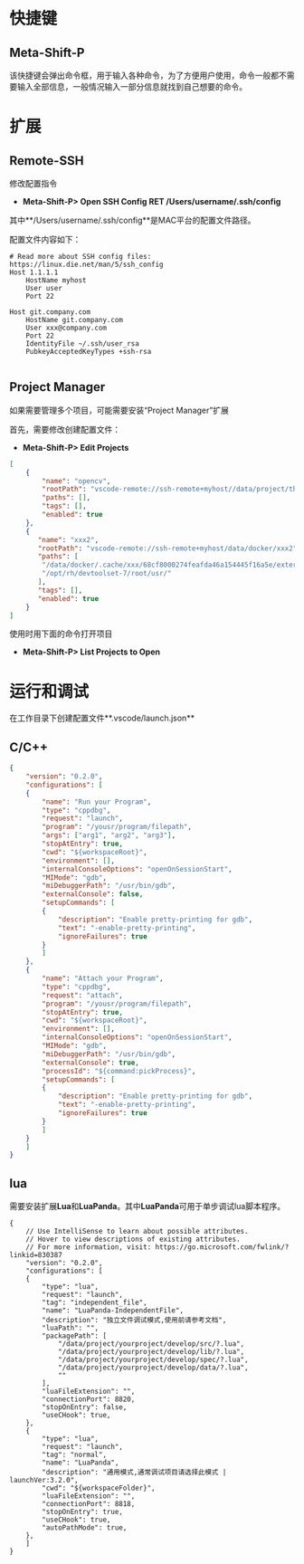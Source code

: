 
# 快捷键
## **Meta-Shift-P**
该快捷键会弹出命令框，用于输入各种命令，为了方便用户使用，命令一般都不需要输入全部信息，一般情况输入一部分信息就找到自己想要的命令。

# 扩展

## Remote-SSH

修改配置指令
- **Meta-Shift-P> Open SSH Config RET /Users/username/.ssh/config**

其中**/Users/username/.ssh/config**是MAC平台的配置文件路径。

配置文件内容如下：
```
# Read more about SSH config files: https://linux.die.net/man/5/ssh_config
Host 1.1.1.1
    HostName myhost
    User user
    Port 22

Host git.company.com
    HostName git.company.com
    User xxx@company.com
    Port 22
    IdentityFile ~/.ssh/user_rsa
    PubkeyAcceptedKeyTypes +ssh-rsa
					   
```

## Project Manager
如果需要管理多个项目，可能需要安装“Project Manager”扩展  

首先，需要修改创建配置文件：
- **Meta-Shift-P> Edit Projects**

``` json
[
	{
        "name": "opencv",
        "rootPath": "vscode-remote://ssh-remote+myhost//data/project/third/opencv",
        "paths": [],
        "tags": [],
        "enabled": true
	},
	{
       "name": "xxx2",
       "rootPath": "vscode-remote://ssh-remote+myhost/data/docker/xxx2",
       "paths": [
       	"/data/docker/.cache/xxx/68cf8000274feafda46a154445f16a5e/external",
       	"/opt/rh/devtoolset-7/root/usr/"
       ],
       "tags": [],
       "enabled": true
	}
]
```

使用时用下面的命令打开项目
- **Meta-Shift-P> List Projects to Open**


# 运行和调试

在工作目录下创建配置文件**.vscode/launch.json**

## C/C++
``` json
{
    "version": "0.2.0",
    "configurations": [
	{
	    "name": "Run your Program",
	    "type": "cppdbg",
	    "request": "launch",
	    "program": "/yousr/program/filepath",
	    "args": ["arg1", "arg2", "arg3"],
	    "stopAtEntry": true,
	    "cwd": "${workspaceRoot}",
	    "environment": [],
	    "internalConsoleOptions": "openOnSessionStart",
	    "MIMode": "gdb",
	    "miDebuggerPath": "/usr/bin/gdb",
	    "externalConsole": false,
	    "setupCommands": [
		{
		    "description": "Enable pretty-printing for gdb",
		    "text": "-enable-pretty-printing",
		    "ignoreFailures": true
		}
	    ]
	},
	{
	    "name": "Attach your Program",
	    "type": "cppdbg",
	    "request": "attach",
	    "program": "/yousr/program/filepath",
	    "stopAtEntry": true,
	    "cwd": "${workspaceRoot}",
	    "environment": [],
	    "internalConsoleOptions": "openOnSessionStart",
	    "MIMode": "gdb",
	    "miDebuggerPath": "/usr/bin/gdb",
	    "externalConsole": true,
	    "processId": "${command:pickProcess}",
	    "setupCommands": [
		{
		    "description": "Enable pretty-printing for gdb",
		    "text": "-enable-pretty-printing",
		    "ignoreFailures": true
		}
	    ]
	}
    ]
}
```

## lua
需要安装扩展**Lua**和**LuaPanda**。其中**LuaPanda**可用于单步调试lua脚本程序。
```
{
    // Use IntelliSense to learn about possible attributes.
    // Hover to view descriptions of existing attributes.
    // For more information, visit: https://go.microsoft.com/fwlink/?linkid=830387
    "version": "0.2.0",
    "configurations": [
	{
	    "type": "lua",
	    "request": "launch",
	    "tag": "independent_file",
	    "name": "LuaPanda-IndependentFile",
	    "description": "独立文件调试模式,使用前请参考文档",
	    "luaPath": "",
	    "packagePath": [
			"/data/project/yourproject/develop/src/?.lua",
			"/data/project/yourproject/develop/lib/?.lua",
			"/data/project/yourproject/develop/spec/?.lua",
			"/data/project/yourproject/develop/data/?.lua",
			""
	    ],
	    "luaFileExtension": "",
	    "connectionPort": 8820,
	    "stopOnEntry": false,
	    "useCHook": true,
	},
	{
	    "type": "lua",
	    "request": "launch",
	    "tag": "normal",
	    "name": "LuaPanda",
	    "description": "通用模式,通常调试项目请选择此模式 | launchVer:3.2.0",
	    "cwd": "${workspaceFolder}",
	    "luaFileExtension": "",
	    "connectionPort": 8818,
	    "stopOnEntry": true,
	    "useCHook": true,
	    "autoPathMode": true,
	},
    ]
}
```
